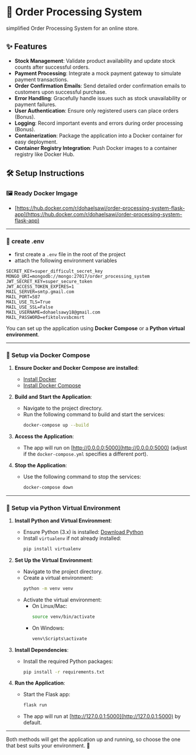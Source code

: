 # :shopping_cart: Order Processing System
simplified Order Processing System for an online store.

## :sparkles: Features

- **Stock Management**: Validate product availability and update stock counts after successful orders.
- **Payment Processing**: Integrate a mock payment gateway to simulate payment transactions.
- **Order Confirmation Emails**: Send detailed order confirmation emails to customers upon successful purchase.
- **Error Handling**: Gracefully handle issues such as stock unavailability or payment failures.
- **User Authentication**: Ensure only registered users can place orders (Bonus).
- **Logging**: Record important events and errors during order processing (Bonus).
- **Containerization**: Package the application into a Docker container for easy deployment.
- **Container Registry Integration**: Push Docker images to a container registry like Docker Hub.

## :hammer_and_wrench: Setup Instructions

### :framed_picture: Ready Docker Imgage
- [https://hub.docker.com/r/dohaelsawi/order-processing-system-flask-app](https://hub.docker.com/r/dohaelsawi/order-processing-system-flask-app)

---
### :seedling: **create .env**
- first create a `.env` file in the root of the project
- attach the following environment variables
```
SECRET_KEY=super_difficult_secret_key
MONGO_URI=mongodb://mongo:27017/order_processing_system
JWT_SECRET_KEY=super_secure_token
JWT_ACCESS_TOKEN_EXPIRES=1
MAIL_SERVER=smtp.gmail.com
MAIL_PORT=587
MAIL_USE_TLS=True
MAIL_USE_SSL=False
MAIL_USERNAME=dohaelsawy18@gmail.com
MAIL_PASSWORD=efiktolvvsbcmsrt 
```
You can set up the application using **Docker Compose** or a **Python virtual environment**.

---

### :whale: **Setup via Docker Compose**
1. **Ensure Docker and Docker Compose are installed**:
   - [Install Docker](https://docs.docker.com/get-docker/)
   - [Install Docker Compose](https://docs.docker.com/compose/install/)

2. **Build and Start the Application**:
   - Navigate to the project directory.
   - Run the following command to build and start the services:
     ```bash
     docker-compose up --build
     ```

3. **Access the Application**:
   - The app will run on [http://0.0.0.0:5000](http://0.0.0.0:5000) (adjust if the `docker-compose.yml` specifies a different port).

4. **Stop the Application**:
   - Use the following command to stop the services:
     ```bash
     docker-compose down
     ```

---

### :snake: **Setup via Python Virtual Environment**
1. **Install Python and Virtual Environment**:
   - Ensure Python (3.x) is installed: [Download Python](https://www.python.org/downloads/)
   - Install `virtualenv` if not already installed:
     ```bash
     pip install virtualenv
     ```

2. **Set Up the Virtual Environment**:
   - Navigate to the project directory.
   - Create a virtual environment:
     ```bash
     python -m venv venv
     ```
   - Activate the virtual environment:
     - On Linux/Mac:
       ```bash
       source venv/bin/activate
       ```
     - On Windows:
       ```bash
       venv\Scripts\activate
       ```

3. **Install Dependencies**:
   - Install the required Python packages:
     ```bash
     pip install -r requirements.txt
     ```

  
4. **Run the Application**:
   - Start the Flask app:
     ```bash
     flask run
     ```
   - The app will run at [http://127.0.0.1:5000](http://127.0.0.1:5000) by default.

---


Both methods will get the application up and running, so choose the one that best suits your environment. :tada:
